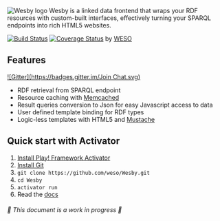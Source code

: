 ![Wesby logo](https://github.com/weso/Wesby/raw/develop/public/images/wesby-logo-850.png)
Wesby is a linked data frontend that wraps your RDF resources with custom-built interfaces, effectively turning your SPARQL endpoints into rich HTML5 websites.

[![Build Status](http://img.shields.io/travis/weso/Wesby/develop.svg?style=flat)](https://travis-ci.org/weso/Wesby)
[![Coverage Status](https://img.shields.io/coveralls/weso/Wesby.svg?style=flat)](https://coveralls.io/r/weso/Wesby)
by [WESO](www.weso.es)

## Features
[![Gitter](https://badges.gitter.im/Join Chat.svg)](https://gitter.im/weso/Wesby?utm_source=badge&utm_medium=badge&utm_campaign=pr-badge&utm_content=badge)
* RDF retrieval from SPARQL endpoint
* Resource caching with [Memcached](http://memcached.org/)
* Result queries conversion to Json for easy Javascript access to data
* User defined template binding for RDF types
* Logic-less templates with HTML5 and [Mustache](http://mustache.github.io/)

## Quick start with Activator
1. [Install Play! Framework Activator](http://www.playframework.com/documentation/latest/Installing)
2. [Install Git](http://git-scm.com/book/en/Getting-Started-Installing-Git)
3. `git clone https://github.com/weso/Wesby.git`
4. `cd Wesby`
5. `activator run`
6. Read the [docs](https://github.com/weso/Wesby/wiki)

###### :construction: This document is a work in progress :construction:


